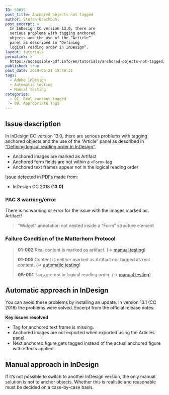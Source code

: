 ```yaml
---
ID: 58035
post_title: Anchored objects not tagged
author: Stefan Brechbühl
post_excerpt: >
  In InDesign CC version 13.0, there are
  serious problems with tagging anchored
  objects and the use of the “Article”
  panel as described in “Defining
  logical reading order in InDesign”.
layout: tutorials
permalink: >
  https://accessible-pdf.info/en/tutorials/anchored-objects-not-tagged/
published: true
post_date: 2019-05-21 15:48:21
tags:
  - Adobe InDesign
  - Automatic testing
  - Manual testing
categories:
  - 01. Real content tagged
  - 09. Appropriate Tags
---
```

## Issue description

In InDesign CC version 13.0, there are serious problems with tagging anchored objects and the use of the “Article” panel as described in [“Defining logical reading order in InDesign”](https://accessible-pdf.info/en/basics/defining-logical-reading-order-in-indesign/).

- Anchored images are marked as Artifact
- Anchored form fields are not within a `<Form>` tag
- Anchored text frames appear not in the logical reading order

Issue detected in PDFs made from:

- InDesign CC 2018 **(13.0)**

### PAC 3 warning/error

There is no warning or error for the issue with the images marked as Artifact!

> “Widget” annotation not nested inside a “Form” structure element

### Failure Condition of the Matterhorn Protocol

> **01-002** Real content is marked as artifact. (→ [manual testing](https://accessible-pdf.info/en/glossary/#manual-testing))
> 
> **01-005** Content is neither marked as Artifact nor tagged as real content. (→ [automatic testing](https://accessible-pdf.info/en/glossary/#automatic-testing))
> 
> **09-001** Tags are not in logical reading order. (→ [manual testing](https://accessible-pdf.info/en/glossary/#manual-testing))

## Automatic approach in InDesign

You can avoid these problems by installing an update. In version 13.1 (CC 2018) the problems were solved. Excerpt from the official release notes:

**Key issues resolved**

- Tag for anchored text frame is missing.
- Anchored images are not exported when exported using the Articles panel.
- Next anchored figure gets tagged instead of the actual anchored figure with effects applied.

## Manual approach in InDesign

If it’s not possible to switch to another InDesign version, the only manual solution is not to anchor objects. Whether this is realistic and reasonable must be decided on a case-by-case basis.